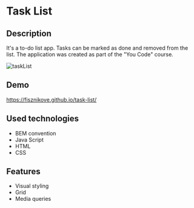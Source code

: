 # Task List 

## Description
It's a to-do list app. Tasks can be marked as done and removed from the list. The application was created as part of the "You Code" course.

![taskList](https://user-images.githubusercontent.com/119731696/223427773-d032da88-4784-4def-8264-59941f599cce.gif)

## Demo 
https://fisznikove.github.io/task-list/

## Used technologies
- BEM convention
- Java Script
- HTML
- CSS

## Features
- Visual styling
- Grid
- Media queries
